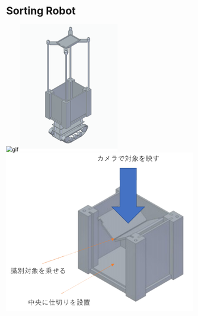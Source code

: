 # Sorting Robot
![gif](https://github.com/tornadoXXXV/Robot/blob/main/images/motor.gif)
<img src="https://github.com/tornadoXXXV/Robot/blob/main/images/complete.png"> <img src="https://github.com/tornadoXXXV/Robot/blob/main/images/box2.png"> 
